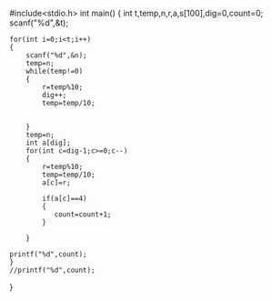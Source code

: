#include<stdio.h>
int main()
{
    int t,temp,n,r,a,s[100],dig=0,count=0;
    scanf("%d",&t);
    
    for(int i=0;i<t;i++)
    {
        scanf("%d",&n);
        temp=n;
        while(temp!=0)
        {
            r=temp%10;
            dig++;
            temp=temp/10;
        
            
        }
        temp=n;
        int a[dig];
        for(int c=dig-1;c>=0;c--)
        {
            r=temp%10;
            temp=temp/10;
            a[c]=r;
        
            if(a[c]==4)
            {
               count=count+1; 
            }
            
        }
        
    printf("%d",count);
    }
    //printf("%d",count);
}
